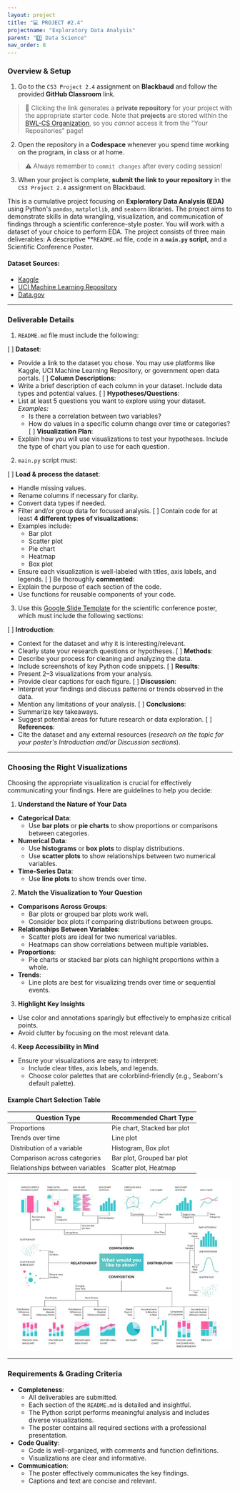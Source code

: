 ```yaml
---
layout: project
title: "💻 PROJECT #2.4"
projectname: "Exploratory Data Analysis"
parent: "2️⃣ Data Science"
nav_order: 8
---
```


### Overview & Setup


<div class="setup" markdown="block">

1. Go to the `CS3 Project 2.4` assignment on **Blackbaud** and follow the provided **GitHub Classroom** link.
  > 📁 Clicking the link generates a **private repository** for your project with the appropriate starter code. Note that **projects** are stored within the [BWL-CS Organization](https://github.com/BWL-CS), so you _cannot_ access it from the "Your Repositories" page!
2. Open the repository in a **Codespace** whenever you spend time working on the program, in class or at home. 
  > ⚠️ Always remember to `commit changes` after every coding session!
3. When your project is complete, **submit the link to your repository** in the `CS3 Project 2.4` assignment on Blackbaud.

</div>

This is a cumulative project focusing on **Exploratory Data Analysis (EDA)** using Python's `pandas`, `matplotlib`, and `seaborn` libraries. The project aims to demonstrate skills in data wrangling, visualization, and communication of findings through a scientific conference-style poster. You will work with a dataset of your choice to perform EDA. The project consists of three main deliverables: A descriptive **`README.md` file, code in a **`main.py` script**, and a Scientific Conference Poster. 


#### Dataset Sources:
- [Kaggle](https://www.kaggle.com/)
- [UCI Machine Learning Repository](https://archive.ics.uci.edu/ml/index.php)
- [Data.gov](https://www.data.gov/)

---

### Deliverable Details

1. `README.md` file must include the following:

[ ] **Dataset**:
  - Provide a link to the dataset you chose. You may use platforms like Kaggle, UCI Machine Learning Repository, or government open data portals.
[ ] **Column Descriptions**:
  - Write a brief description of each column in your dataset. Include data types and potential values.
[ ] **Hypotheses/Questions**:
  - List at least 5 questions you want to explore using your dataset. _Examples:_
    - Is there a correlation between two variables?
    - How do values in a specific column change over time or categories?
[ ] **Visualization Plan**:
  - Explain how you will use visualizations to test your hypotheses. Include the type of chart you plan to use for each question.

2. `main.py` script must:

[ ] **Load & process the dataset**:
  - Handle missing values.
  - Rename columns if necessary for clarity.
  - Convert data types if needed.
  - Filter and/or group data for focused analysis.
[ ] Contain code for at least **4 different types of visualizations**:
  - Examples include:
    - Bar plot
    - Scatter plot
    - Pie chart
    - Heatmap
    - Box plot
  - Ensure each visualization is well-labeled with titles, axis labels, and legends.
[ ] Be thoroughly **commented**:
  - Explain the purpose of each section of the code.
  - Use functions for reusable components of your code.

3. Use this [Google Slide Template](https://docs.google.com/presentation/d/1IkrIYBNTEBLFIO7kqUJWvrWhzRuiYhXyX7lxNZglkpU/edit?usp=sharing) for the scientific conference poster, which must include the following sections:

[ ] **Introduction**:
  - Context for the dataset and why it is interesting/relevant.
  - Clearly state your research questions or hypotheses.
[ ] **Methods**:
  - Describe your process for cleaning and analyzing the data.
  - Include screenshots of key Python code snippets.
[ ] **Results**:
  - Present 2–3 visualizations from your analysis.
  - Provide clear captions for each figure.
[ ] **Discussion**:
  - Interpret your findings and discuss patterns or trends observed in the data.
  - Mention any limitations of your analysis.
[ ] **Conclusions**:
  - Summarize key takeaways.
  - Suggest potential areas for future research or data exploration.
[ ] **References**:
  - Cite the dataset and any external resources (_research on the topic for your poster's Introduction and/or Discussion sections_).

---

### Choosing the Right Visualizations

Choosing the appropriate visualization is crucial for effectively communicating your findings. Here are guidelines to help you decide:

1. **Understand the Nature of Your Data**
  - **Categorical Data**:
    - Use **bar plots** or **pie charts** to show proportions or comparisons between categories.
  - **Numerical Data**:
    - Use **histograms** or **box plots** to display distributions.
    - Use **scatter plots** to show relationships between two numerical variables.
  - **Time-Series Data**:
    - Use **line plots** to show trends over time.

2. **Match the Visualization to Your Question**
  - **Comparisons Across Groups**:
    - Bar plots or grouped bar plots work well.
    - Consider box plots if comparing distributions between groups.
  - **Relationships Between Variables**:
    - Scatter plots are ideal for two numerical variables.
    - Heatmaps can show correlations between multiple variables.
  - **Proportions**:
    - Pie charts or stacked bar plots can highlight proportions within a whole.
  - **Trends**:
    - Line plots are best for visualizing trends over time or sequential events.

3. **Highlight Key Insights**
  - Use color and annotations sparingly but effectively to emphasize critical points.
  - Avoid clutter by focusing on the most relevant data.

4. **Keep Accessibility in Mind**
  - Ensure your visualizations are easy to interpret:
    - Include clear titles, axis labels, and legends.
    - Choose color palettes that are colorblind-friendly (e.g., Seaborn's default palette).

#### Example Chart Selection Table

| **Question Type**              | **Recommended Chart Type**       |
|--------------------------------|----------------------------------|
| Proportions                    | Pie chart, Stacked bar plot      |
| Trends over time               | Line plot                        |
| Distribution of a variable     | Histogram, Box plot              |
| Comparison across categories   | Bar plot, Grouped bar plot       |
| Relationships between variables| Scatter plot, Heatmap            |

![image](data-viz-cheatsheet.jpeg)

---

### Requirements & Grading Criteria

- **Completeness**:
  - All deliverables are submitted.
  - Each section of the `README.md` is detailed and insightful.
  - The Python script performs meaningful analysis and includes diverse visualizations.
  - The poster contains all required sections with a professional presentation.
- **Code Quality**:
  - Code is well-organized, with comments and function definitions.
  - Visualizations are clear and informative.
- **Communication**:
  - The poster effectively communicates the key findings.
  - Captions and text are concise and relevant.

